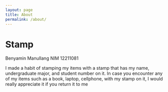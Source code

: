 ```yaml
---
layout: page
title: About
permalink: /about/
---
```


# Stamp #

Benyamin Manullang
NIM 12211081

I made a habit of stamping my items with a stamp that has my name, undergraduate major, and student number on it. In case you encounter any of my items such as a book, laptop, cellphone, with my stamp on it, I would really appreciate it if you return it to me

